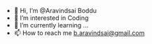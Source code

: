 - 👋 Hi, I’m @Aravindsai Boddu
- 👀 I’m interested in Coding
- 🌱 I’m currently learning ...
- 📫 How to reach me b.aravindsai@gmail.com


<!---
Arvindsai99/Arvindsai99 is a ✨ special ✨ repository because its `README.md` (this file) appears on your GitHub profile.
You can click the Preview link to take a look at your changes.
--->
